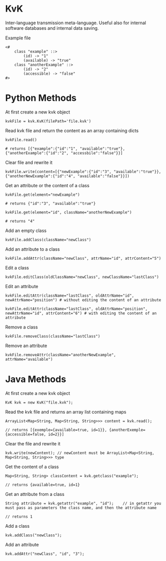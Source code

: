# KvK

Inter-language transmission meta-language. Useful also for internal software databases and internal data saving.

Example file

    <#
        class "example" ::>
            (id) -> "1"
            (available) -> "true"
        class "anotherExample" ::>
            (id) -> "2"
            (accessible) -> "false"
    #>


# Python Methods

At first create a new kvk object

    kvkFile = kvk.KvK(filePath='file.kvk')           

Read kvk file and return the content as an array containing dicts

    kvkFile.read()                          

    # returns [{"example":{"id":"1", "available":"true"}, {"anotherExample":{"id":"2", "accessbile":"false"}}]

Clear file and rewrite it

    kvkFile.write(content=[{"newExample":{"id":"3", "available":"true"}}, {"anotherNewExample":{"id":"4", "available":"false"}}])
    
Get an attribute or the content of a class

    kvkFile.get(element="newExample")
    
    # returns {"id":"3", "available":"true"}
    
    kvkFile.get(element="id", className="anotherNewExample")
    
    # returns "4"
    
Add an empty class

    kvkFile.addClass(className="newClass")
    
Add an attribute to a class

    kvkFile.addAttr(className="newClass", attrName="id", attrContent="5")
    
Edit a class

    kvkFile.editClass(oldClassName="newClass", newClassName="lastClass")
    
Edit an attribute

    kvkFile.editAttr(className="lastClass", oldAttrName="id", newAttrName="position") # without editing the content of an attribute
    
    kvkFile.editAttr(className="lastClass", oldAttrName="position", newAttrName="id", attrContent="6") # with editing the content of an attribute
    
Remove a class

    kvkFile.removeClass(className="lastClass")
    
Remove an attribute

    kvkFile.removeAttr(className="anotherNewExample", attrName="available")
    
    
# Java Methods
At first create a new kvk object
    
    KvK kvk = new KvK("file.kvk");
    
Read the kvk file and returns an array list containing maps

    ArrayList<Map<String, Map<String, String>>> content = kvk.read();
    
    // returns [{exemple={available=true, id=1}}, {anotherExemple={accessible=false, id=2}}]
    
Clear the file and rewrite it

    kvk.write(newContent); // newContent must be ArrayList<Map<String, Map<String, String>>> type
    
Get the content of a class

    Map<String, String> classContent = kvk.getclass("example");
    
    // returns {available=true, id=1}
    
Get an attribute from a class

    String attribute = kvk.getattr("example", "id");    // in getattr you must pass as parameters the class name, and then the attribute name
    
    // returns 1
    
Add a class

    kvk.addClass("newClass");
    
Add an attribute

    kvk.addAttr("newClass", "id", "3");
    
